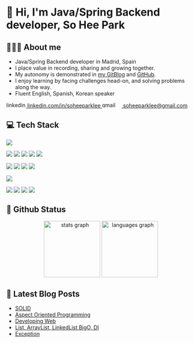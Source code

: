 
# 👋 Hi, I'm Java/Spring Backend developer, So Hee Park

## 👩🏻‍💻 About me 

- Java/Spring Backend developer in Madrid, Spain
- I place value in recording, sharing and growing together.
- My autonomy is demonstrated in [my GitBlog](https://soheeparklee.github.io/) and [GitHub](https://github.com/soheeparklee).
- I enjoy learning by facing challenges head-on, and solving problems along the way.
- Fluent English, Spanish, Korean speaker

<a href="https://www.linkedin.com/in/soheeparkee/">
    <img src="https://raw.githubusercontent.com/maurodesouza/profile-readme-generator/master/src/assets/icons/social/linkedin/default.svg" width="52" height="15" alt="linkedin logo" /> linkedin.com/in/soheeparklee
</a>

<a href="mailto:soheeparklee@gmail.com">
    <img src="https://raw.githubusercontent.com/maurodesouza/profile-readme-generator/master/src/assets/icons/social/gmail/default.svg" width="52" height="15" alt="gmail logo" /> soheeparklee@gmail.com
</a>

<br> 

## :computer: Tech Stack

<img src="https://img.shields.io/badge/java-007396?style=for-the-badge&logo=java&logoColor=white"/>

<img src="https://img.shields.io/badge/spring-6DB33F?style=for-the-badge&logo=spring&logoColor=white"/> <img src="https://img.shields.io/badge/spring boot-6DB33F?style=for-the-badge&logo=springboot&logoColor=white"/> <img src="https://img.shields.io/badge/spring security-6DB33F?style=for-the-badge&logo=springsecurity&logoColor=white"/> <img src="https://img.shields.io/badge/swagger-85EA2D?style=for-the-badge&logo=swagger&logoColor=white"/> <img src="https://img.shields.io/badge/gradle-02303A?style=for-the-badge&logo=gradle&logoColor=white"/>

<img src="https://img.shields.io/badge/intellij idea-000000?style=for-the-badge&logo=intellijidea&logoColor=white"/> <img src="https://img.shields.io/badge/git-F05032?style=for-the-badge&logo=git&logoColor=white"/> <img src="https://img.shields.io/badge/github-181717?style=for-the-badge&logo=github&logoColor=white"/> <img src="https://img.shields.io/badge/github actions-2088FF?style=for-the-badge&logo=githubactions&logoColor=white"/>

<img src="https://img.shields.io/badge/mysql-4479A1?style=for-the-badge&logo=mysql&logoColor=white"/>

<img src="https://img.shields.io/badge/amazon web services-232F3E?style=for-the-badge&logo=amazonwebservices&logoColor=white"/>  <img src="https://img.shields.io/badge/amazon ec2-FF9900?style=for-the-badge&logo=amazonec2&logoColor=white"/> <img src="https://img.shields.io/badge/amazon s3-569A31?style=for-the-badge&logo=amazons3&logoColor=white"/> <img src="https://img.shields.io/badge/nginx-009639?style=for-the-badge&logo=nginx&logoColor=white"/>

## :wrench: Github Status

<div align="center">
  <img src="https://github-readme-stats.vercel.app/api?username=soheeparklee&hide_title=false&hide_rank=false&show_icons=true&include_all_commits=true&count_private=true&disable_animations=false&theme=default&locale=en&hide_border=false&order=1" height="150" alt="stats graph"  />
  <img src="https://github-readme-stats.vercel.app/api/top-langs?username=soheeparklee&locale=en&hide_title=false&layout=compact&card_width=320&langs_count=5&theme=default&hide_border=false&order=2" height="150" alt="languages graph"  />
</div>

## 📝 Latest Blog Posts
<!-- BLOG-POST-LIST:START -->
- [SOLID](https://soheeparklee.github.io/posts/spring-oop/)
- [Aspect Oriented Programming](https://soheeparklee.github.io/posts/spring-AOP/)
- [Developing Web](https://soheeparklee.github.io/posts/spring-web/)
- [List, ArrayList, LinkedList BigO, DI](https://soheeparklee.github.io/posts/intermediate-arraylist/)
- [Exception](https://soheeparklee.github.io/posts/intermediate-exception/)
<!-- BLOG-POST-LIST:END -->

